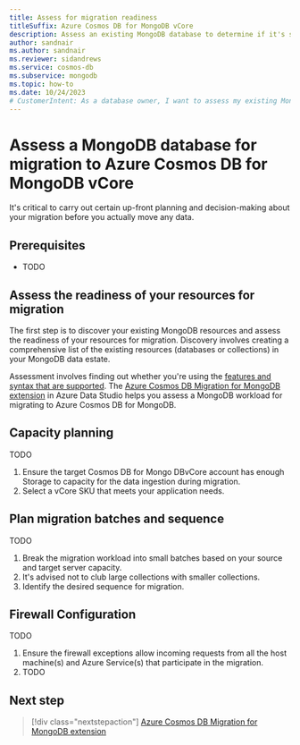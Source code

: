 ```yaml
---
title: Assess for migration readiness
titleSuffix: Azure Cosmos DB for MongoDB vCore
description: Assess an existing MongoDB database to determine if it's suitable for migration to Azure Cosmos DB for MongoDB vCore.
author: sandnair
ms.author: sandnair
ms.reviewer: sidandrews
ms.service: cosmos-db
ms.subservice: mongodb
ms.topic: how-to
ms.date: 10/24/2023
# CustomerIntent: As a database owner, I want to assess my existing MongoDB database so that I can ensure that I can migrate to Azure Cosmos DB for MongoDB vCore.
---
```


# Assess a MongoDB database for migration to Azure Cosmos DB for MongoDB vCore

It's critical to carry out certain up-front planning and decision-making about your migration before you actually move any data.

## Prerequisites

- TODO

## Assess the readiness of your resources for migration

The first step is to discover your existing MongoDB resources and assess the readiness of your resources for migration. Discovery involves creating a comprehensive list of the existing resources (databases or collections) in your MongoDB data estate.

Assessment involves finding out whether you're using the [features and syntax that are supported](./compatibility.md). The [Azure Cosmos DB Migration for MongoDB extension](/azure-data-studio/extensions/database-migration-for-mongo-extension) in Azure Data Studio helps you assess a MongoDB workload for migrating to Azure Cosmos DB for MongoDB.

## Capacity planning

TODO

1. Ensure the target Cosmos DB for Mongo DBvCore account has enough Storage to capacity for the data ingestion during migration.
1. Select a vCore SKU that meets your application needs.

## Plan migration batches and sequence

TODO

1. Break the migration workload into small batches based on your source and target server capacity.
1. It's advised not to club large collections with smaller collections.
1. Identify the desired sequence for migration.

## Firewall Configuration

TODO

1. Ensure the firewall exceptions allow incoming requests from all the host machine(s) and Azure Service(s) that participate in the migration.
1. TODO

## Next step

> [!div class="nextstepaction"]
> [Azure Cosmos DB Migration for MongoDB extension](/azure-data-studio/extensions/database-migration-for-mongo-extension)
